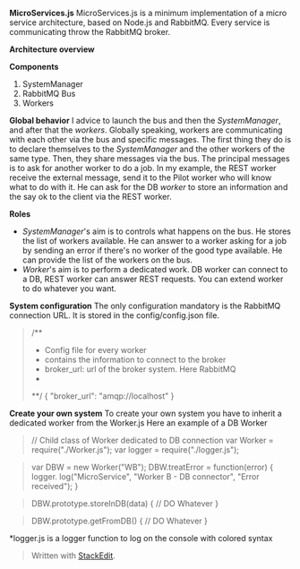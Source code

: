 **MicroServices.js**
MicroServices.js is a minimum implementation of a micro service architecture, based on Node.js and RabbitMQ.
Every service is communicating throw the RabbitMQ broker.

**Architecture overview**
<Img>
</Img>

**Components**

 1. SystemManager
 2. RabbitMQ Bus
 3. Workers

**Global behavior**
I advice to launch the bus and then the *SystemManager*, and after that the *workers*.
Globally speaking, workers are communicating with each other via the bus and specific messages. 
The first thing they do is to declare themselves to the *SystemManager* and the other workers of the same type.
Then, they share messages via the bus. The principal messages is to ask for another worker to do a job.
In my example, the REST worker receive the external message, send it to the Pilot worker who will know what to do with it. He can ask for the DB *worker* to store an information and the say ok to the client via the REST worker.

**Roles**

 - *SystemManager*'s aim is to controls what happens on the bus. He stores the list of workers available. He can answer to a worker asking for a job by sending an error if there's no worker of the good type available. He can provide the list of the workers on the bus.
 - *Worker*'s aim is to perform a dedicated work. DB worker can connect to a DB, REST worker can answer REST requests. You can extend worker to do whatever you want.

**System configuration**
The only configuration mandatory is the RabbitMQ connection URL. It is stored in the config/config.json file.
> /**
>  * Config file for every worker 
>  * contains the information to connect to the broker
>  * broker_url: url of the broker system. Here RabbitMQ
>  * 
>  **/ 
> {
>         "broker_url": "amqp://localhost"
> }

**Create your own system**
To create your own system you have to inherit a dedicated worker from the Worker.js
Here an example of a DB Worker

> // Child class of Worker dedicated to DB connection
> var Worker = require("./Worker.js");
> var logger = require("./logger.js");

> var DBW = new Worker("WB");
> DBW.treatError = function(error) {
>         logger. log("MicroService", "Worker B - DB connector", "Error received");
> }

> DBW.prototype.storeInDB(data) {
>         // DO Whatever
> }

> DBW.prototype.getFromDB() {
>         // DO Whatever
> }

*logger.js is a logger function to log on the console with colored syntax

> Written with [StackEdit](https://stackedit.io/).